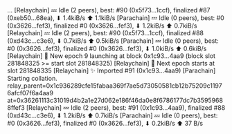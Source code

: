 <div id="termynal" data-termynal>
  <span data-ty="input"><span class="file-path"></span>...</span>
  <span data-ty>[Relaychain] 💤 Idle (2 peers), best: #90 (0x5f73…1ccf), finalized #87 (0xeb50…68ea), ⬇ 1.4kiB/s ⬆ 1.1kiB/s</span>
  <span data-ty>[Parachain] 💤 Idle (0 peers), best: #0 (0x3626…fef3), finalized #0 (0x3626…fef3), ⬇ 1.2kiB/s ⬆ 0.7kiB/s</span>
  <span data-ty>[Relaychain] 💤 Idle (2 peers), best: #90 (0x5f73…1ccf), finalized #88 (0xd43c…c3e6), ⬇ 0.7kiB/s ⬆ 0.5kiB/s</span>
  <span data-ty>[Parachain] 💤 Idle (0 peers), best: #0 (0x3626…fef3), finalized #0 (0x3626…fef3), ⬇ 1.0kiB/s ⬆ 0.6kiB/s</span>
  <span data-ty>[Relaychain] 👶 New epoch 9 launching at block 0x1c93…4aa9 (block slot 281848325 >= start slot 281848325)</span>
  <span data-ty>[Relaychain] 👶 Next epoch starts at slot 281848335</span>
  <span data-ty>[Relaychain] ✨ Imported #91 (0x1c93…4aa9)</span>
  <span data-ty>[Parachain] Starting collation. relay_parent=0x1c936289cfe15fabaa369f7ae5d73050581cb12b75209c11976afcf07f6a4aa9 at=0x36261113c31019d4b2a1e27d062e186f46da0e8f6786177dc7b35959688ffef3</span>
  <span data-ty>[Relaychain] 💤 Idle (2 peers), best: #91 (0x1c93…4aa9), finalized #88 (0xd43c…c3e6), ⬇ 1.2kiB/s ⬆ 0.7kiB/s</span>
  <span data-ty>[Parachain] 💤 Idle (0 peers), best: #0 (0x3626…fef3), finalized #0 (0x3626…fef3), ⬇ 0.2kiB/s ⬆ 37 B/s</span>
  <span data-ty="input"><span class="file-path"></span></span>
</div>